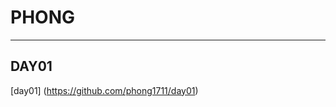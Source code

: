 # PHONG
---------------------------------
## **DAY01**
[day01] (https://github.com/phong1711/day01)

